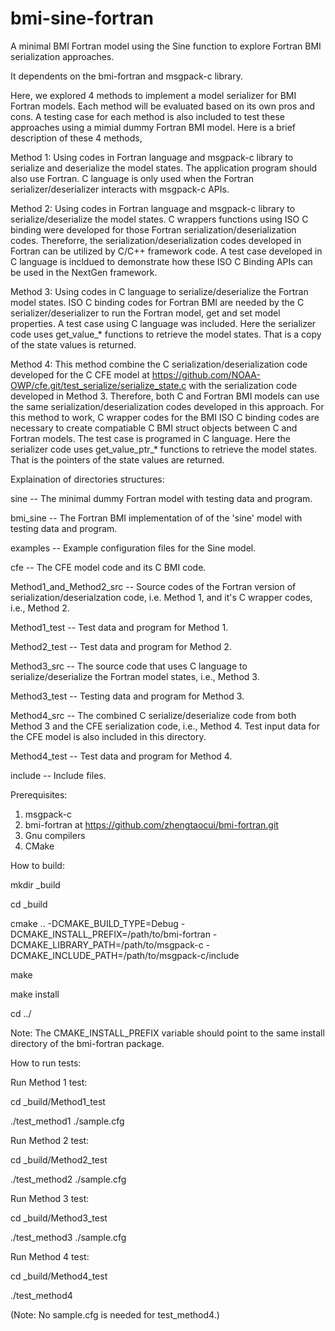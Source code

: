 # bmi-sine-fortran
A minimal BMI Fortran model using the Sine function to explore Fortran BMI serialization approaches.

It dependents on the bmi-fortran and msgpack-c library.

Here, we explored 4 methods to implement a model serializer for BMI Fortran models. Each method will be evaluated based on its own pros and cons. A testing case for each method is also included to test these approaches using a mimial dummy Fortran BMI model. Here is a brief description of these 4 methods,

Method 1: Using codes in Fortran language and msgpack-c library to serialize and deserialize the model states. The application program should also use Fortran. C language is only used when the Fortran serializer/deserializer interacts with msgpack-c APIs.

Method 2: Using codes in Fortran language and msgpack-c library to serialize/deserialize the model states. C wrappers functions using ISO C binding were developed for those Fortran serialization/deserialization codes. Thereforre, the serialization/deserialization codes developed in Fortran can be utilized by C/C++ framework code. A test case developed in C language is incldued to demonstrate how these ISO C Binding APIs can be used in the NextGen framework.

Method 3: Using codes in C language to serialize/deserialize the Fortran model states. ISO C binding codes for Fortran BMI are needed by the C serializer/deserializer to run the Fortran model, get and set model properties. A test case using C language was included. Here the serializer code uses get_value_* functions to retrieve the model states. That is a copy of the state values is returned.

Method 4: This method combine the C serialization/deserialization code developed for the C CFE model at https://github.com/NOAA-OWP/cfe.git/test_serialize/serialize_state.c with the serialization code developed in Method 3. Therefore, both C and Fortran BMI models can use the same serialization/deserialization codes developed in this approach. For this method to work, C wrapper codes for the BMI ISO C binding codes are necessary to create compatiable C BMI struct objects between C and Fortran models. The test case is programed in C language. Here the serializer code uses get_value_ptr_* functions to retrieve the model states. That is the pointers of the state values are returned.

Explaination of directories structures:

sine -- The minimal dummy Fortran model with testing data and program.

bmi_sine -- The Fortran BMI implementation of of the 'sine' model with testing data and program.

examples -- Example configuration files for the Sine model.

cfe -- The CFE model code and its C BMI code. 

Method1_and_Method2_src -- Source codes of the Fortran version of serialization/deserialzation code, i.e. Method 1, and it's C wrapper codes, i.e., Method 2.

Method1_test -- Test data and program for Method 1.

Method2_test -- Test data and program for Method 2.

Method3_src -- The source code that uses C language to serialize/deserialize the Fortran model states, i.e., Method 3.

Method3_test -- Testing data and program for Method 3.

Method4_src -- The combined C serialize/deserialize code from both Method 3 and  the CFE serialization code, i.e., Method 4. Test input data for the CFE model is also included in this directory.

Method4_test -- Test data and program for Method 4.

include -- Include files.

Prerequisites:

1) msgpack-c
3) bmi-fortran at https://github.com/zhengtaocui/bmi-fortran.git
4) Gnu compilers 
5) CMake

How to build:

mkdir _build

cd _build

cmake .. -DCMAKE_BUILD_TYPE=Debug -DCMAKE_INSTALL_PREFIX=/path/to/bmi-fortran -DCMAKE_LIBRARY_PATH=/path/to/msgpack-c  -DCMAKE_INCLUDE_PATH=/path/to/msgpack-c/include

make

make install

cd ../

Note: The CMAKE_INSTALL_PREFIX variable should point to the same install directory of the bmi-fortran package.

How to run tests:

Run Method 1 test:

  cd _build/Method1_test
  
  ./test_method1 ./sample.cfg

Run Method 2 test:

  cd _build/Method2_test
  
  ./test_method2 ./sample.cfg

Run Method 3 test:

  cd _build/Method3_test
  
  ./test_method3 ./sample.cfg

Run Method 4 test:

  cd _build/Method4_test
  
  ./test_method4

(Note: No sample.cfg is needed for test_method4.)

